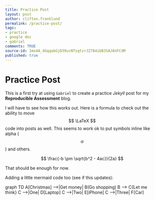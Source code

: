 ```yaml
---
title: Practice Post
layout: post
author: clifton.franklund
permalink: /practice-post/
tags:
- practice
- google doc
- gabriel
comments: TRUE
source-id: 1mx4A_4GqqabGjD39ucNTsqtzrJZ784ibB3SAJ8nFCdM
published: true
---
```

# Practice Post

This is a first try at using ```Gabriel``` to create a practice _Jekyll_ post for my **Reproducible Assessment** blog.  

I will have to see how this works out. Here is a formula to check out the ability to move $$ \LaTeX $$ code into posts as well. This seems to work ok to put symbols inline like alpha ($$ \alpha $$) and others. 

$$ \frac{-b \pm \sqrt{b^2 - 4ac}}{2a} $$  

That should be enough for now.   

Adding a little mermaid code too (see if this updates):

<div class="mermaid">  
graph TD   
A[Christmas] -->|Get money| B(Go shopping)   
B --> C{Let me think}   
C -->|One| D[Laptop]   
C -->|Two| E[iPhone]   
C -->|Three| F[Car]   
</div>

